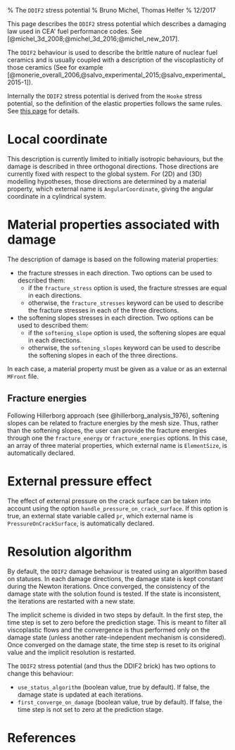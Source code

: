 % The `DDIF2` stress potential
% Bruno Michel, Thomas Helfer
% 12/2017

This page describes the `DDIF2` stress potential which describes a
damaging law used in CEA' fuel performance codes. See
[@michel_3d_2008;@michel_3d_2016;@michel_new_2017].

The `DDIF2` behaviour is used to describe the brittle nature of
nuclear fuel ceramics and is usually coupled with a description of the
viscoplasticity of those ceramics (See for example
[@monerie_overall_2006,@salvo_experimental_2015;@salvo_experimental_2015-1]).

Internally the `DDIF2` stress potential is derived from the `Hooke`
stress potential, so the definition of the elastic properties follows
the same rules. See [this page](HookeStressPotential.html) for details.

# Local coordinate

This description is currently limited to initially isotropic
behaviours, but the damage is described in three orthogonal
directions. Those directions are currently fixed with respect to the
global system. For \(2D\) and \(3D\) modelling hypotheses, those
directions are determined by a material property, which external name
is `AngularCoordinate`, giving the angular coordinate in a cylindrical
system.

# Material properties associated with damage

The description of damage is based on the following material
properties:

- the fracture stresses in each direction. Two options can be used to
  described them:
    - if the `fracture_stress` option is used, the fracture stresses
	  are equal in each directions.
	- otherwise, the `fracture_stresses` keyword can be used to
      describe the fracture stresses in each of the three directions.
- the softening slopes stresses in each direction. Two options can be
  used to described them:
    - if the `softening_slope` option is used, the softening slopes
	  are equal in each directions.
	- otherwise, the `softening_slopes` keyword can be used to
      describe the softening slopes in each of the three directions.

In each case, a material property must be given as a value or as an
external `MFront` file.

## Fracture energies

Following Hillerborg approach (see @hillerborg_analysis_1976),
softening slopes can be related to fracture energies by the mesh
size. Thus, rather than the softening slopes, the user can provide the
fracture energies through one the `fracture_energy` or
`fracture_energies` options. In this case, an array of three material
properties, which external name is `ElementSize`, is automatically
declared.

# External pressure effect

The effect of external pressure on the crack surface can be taken into
account using the option `handle_pressure_on_crack_surface`. If this
option is true, an external state variable called `pr`, which external
name is `PressureOnCrackSurface`, is automatically declared.

# Resolution algorithm

By default, the `DDIF2` damage behaviour is treated using an algorithm
based on statuses. In each damage directions, the damage state is kept
constant during the Newton iterations. Once converged, the consistency
of the damage state with the solution found is tested. If the state is
inconsistent, the iterations are restarted with a new state.

The implicit scheme is divided in two steps by default. In the first
step, the time step is set to zero before the prediction stage. This is
meant to filter all viscoplastic flows and the convergence is thus
performed only on the damage state (unless another rate-independent
mechanism is considered). Once converged on the damage state, the time
step is reset to its original value and the implicit resolution is
restarted.

The `DDIF2` stress potential (and thus the DDIF2 brick) has two options
to change this behaviour:

- `use_status_algorithm` (boolean value, true by default). If false, the
  damage state is updated at each iterations.
- `first_converge_on_damage` (boolean value, true by default). If false,
  the time step is not set to zero at the prediction stage.

# References
